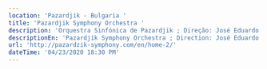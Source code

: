 ```yaml
---
location: 'Pazardjik - Bulgaria '
title: 'Pazardjik Symphony Orchestra '
description: 'Orquestra Sinfónica de Pazardjik ; Direção: José Eduardo Gomes '
descriptionEn: 'Pazardjik Symphony Orchestra ; Direction: José Eduardo Gomes '
url: 'http://pazardzik-symphony.com/en/home-2/'
dateTime: '04/23/2020 18:30 PM'
---
```



